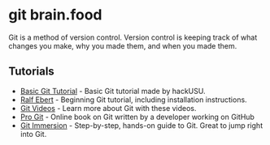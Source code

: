 # git brain.food
Git is a method of version control.  Version control is keeping track of what changes you make, why you made them, and when you made them.  

## Tutorials
* [Basic Git Tutorial] - Basic Git tutorial made by hackUSU.
* [Ralf Ebert] - Beginning Git tutorial, including installation instructions.
* [Git Videos] - Learn more about Git with these videos.
* [Pro Git] - Online book on Git written by a developer working on GitHub
* [Git Immersion] - Step-by-step, hands-on guide to Git.  Great to jump right into Git.

<!-- Links -->
[Basic Git Tutorial]: https://github.com/hackUSU/learn/blob/master/guides/git-tutorial.md
[Ralf Ebert]:http://www.ralfebert.de/tutorials/git/
[Git Videos]:http://git-scm.com/videos
[Pro Git]:http://git-scm.com/book/en/v2
[Git Immersion]:http://gitimmersion.com/
